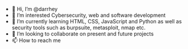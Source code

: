 - 👋 Hi, I’m @darrhey
- 👀 I’m interested Cybersecurity, web and software development
- 🌱 I’m currently learning HTML, CSS, JavaScript and Python as well as security tools such as burpsuite, metasploit, nmap etc.
- 💞️ I’m looking to collaborate on present and future projects
- 📫 How to reach me 

<!---
darrhey/darrhey is a ✨ special ✨ repository because its `README.md` (this file) appears on your GitHub profile.
You can click the Preview link to take a look at your changes.
--->
